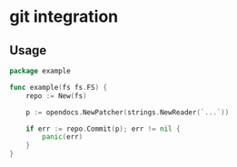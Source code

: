 # git integration

## Usage

```go
package example

func example(fs fs.FS) {
	repo := New(fs)

	p := opendocs.NewPatcher(strings.NewReader(`...`))

	if err := repo.Commit(p); err != nil {
		panic(err)
	}
}
```
